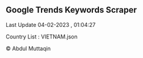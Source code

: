 

## Google Trends Keywords Scraper 
 
Last Update 04-02-2023 , 01:04:27

Country List :
VIETNAM.json



© Abdul Muttaqin 
